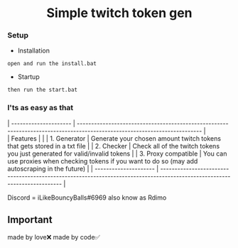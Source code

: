 <h1 align="center">Simple twitch token gen</h1>

### Setup

- Installation

```
open and run the install.bat
```

- Startup
       
```
then run the start.bat
```
### I'ts as easy as that
| --------------------- | ------------------------------------------------------------------------------------------------------------------------- |       
| Features              |                                                                                                                           |
| 1. Generator          | Generate your chosen amount twitch tokens that gets stored in a txt file                                                  |
| 2. Checker            | Check all of the twitch tokens you just generated for valid/invalid tokens                                                |
| 3. Proxy compatible   | You can use proxies when checking tokens if you want to do so (may add autoscraping in the future)                        |
| --------------------- | ------------------------------------------------------------------------------------------------------------------------- |

Discord = iLikeBouncyBalls#6969
       also know as Rdimo

## Important
made by love❌
made by code✅
